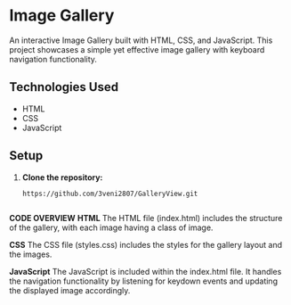 # Image Gallery

An interactive Image Gallery built with HTML, CSS, and JavaScript. 
This project showcases a simple yet effective image gallery with keyboard navigation functionality.

## Technologies Used

- HTML
- CSS
- JavaScript

## Setup

1. **Clone the repository:**
   ```https
   https://github.com/3veni2807/GalleryView.git
  
**CODE OVERVIEW**
**HTML**
The HTML file (index.html) includes the structure of the gallery, with each image having a class of image.

**CSS**
The CSS file (styles.css) includes the styles for the gallery layout and the images.

**JavaScript**
The JavaScript is included within the index.html file. 
It handles the navigation functionality by listening for keydown events and updating the displayed image accordingly.

